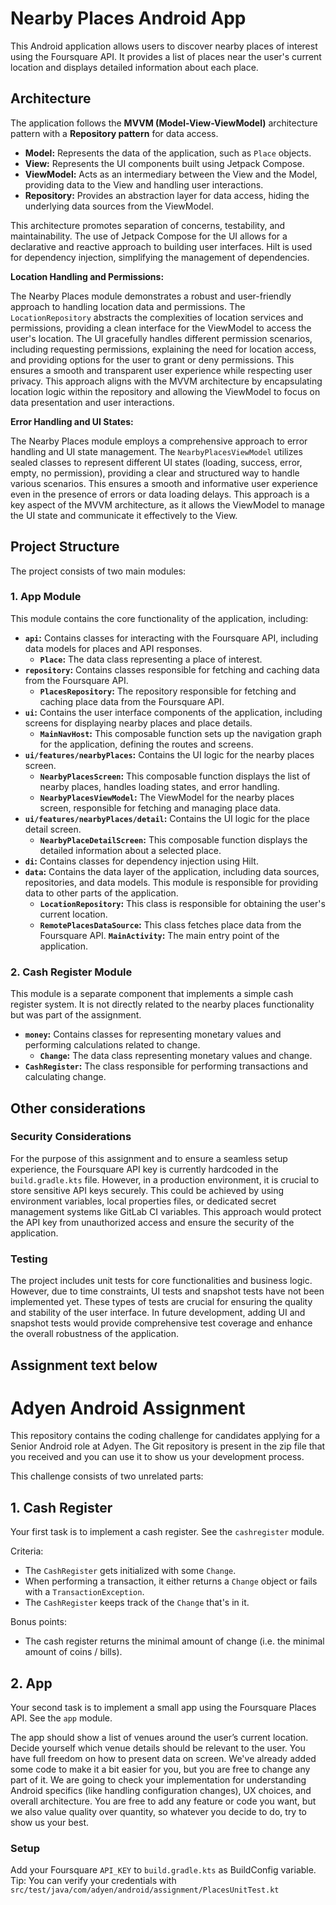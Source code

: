 # Nearby Places Android App

This Android application allows users to discover nearby places of interest using the Foursquare API.
It provides a list of places near the user's current location and displays detailed information about each place.

## Architecture

The application follows the **MVVM (Model-View-ViewModel)** architecture pattern with a **Repository pattern** for data access.

- **Model:** Represents the data of the application, such as `Place` objects.
- **View:** Represents the UI components built using Jetpack Compose.
- **ViewModel:** Acts as an intermediary between the View and the Model, providing data to the View and handling user interactions.
- **Repository:** Provides an abstraction layer for data access, hiding the underlying data sources from the ViewModel.

This architecture promotes separation of concerns, testability, and maintainability. The use of Jetpack Compose for the UI allows for a declarative and reactive approach to building user interfaces. Hilt is used for dependency injection, simplifying the management of dependencies.

**Location Handling and Permissions:**

The Nearby Places module demonstrates a robust and user-friendly approach to handling location data and permissions. 
The `LocationRepository` abstracts the complexities of location services and permissions, providing a clean interface for the ViewModel to access the user's location. 
The UI gracefully handles different permission scenarios, including requesting permissions, explaining the need for location access, and providing options for the user to grant or deny permissions. This ensures a smooth and transparent user experience while respecting user privacy. 
This approach aligns with the MVVM architecture by encapsulating location logic within the repository and allowing the ViewModel to focus on data presentation and user interactions.

**Error Handling and UI States:**

The Nearby Places module employs a comprehensive approach to error handling and UI state management. 
The `NearbyPlacesViewModel` utilizes sealed classes to represent different UI states (loading, success, error, empty, no permission), providing a clear and structured way to handle various scenarios. This ensures a smooth and informative user experience even in the presence of errors or data loading delays.
This approach is a key aspect of the MVVM architecture, as it allows the ViewModel to manage the UI state and communicate it effectively to the View.

## Project Structure

The project consists of two main modules:

### 1. App Module

This module contains the core functionality of the application, including:

- **`api`:** Contains classes for interacting with the Foursquare API, including data models for places and API responses.
    - **`Place`:** The data class representing a place of interest.
- **`repository`:** Contains classes responsible for fetching and caching data from the Foursquare API.
    - **`PlacesRepository`:** The repository responsible for fetching and caching place data from the Foursquare API.
- **`ui`:** Contains the user interface components of the application, including screens for displaying nearby places and place details.
    - **`MainNavHost`:** This composable function sets up the navigation graph for the application, defining the routes and screens.
- **`ui/features/nearbyPlaces`:** Contains the UI logic for the nearby places screen.
    - **`NearbyPlacesScreen`:** This composable function displays the list of nearby places, handles loading states, and error handling.
    - **`NearbyPlacesViewModel`:** The ViewModel for the nearby places screen, responsible for fetching and managing place data.
- **`ui/features/nearbyPlaces/detail`:** Contains the UI logic for the place detail screen.
    - **`NearbyPlaceDetailScreen`:** This composable function displays the detailed information about a selected place.
- **`di`:** Contains classes for dependency injection using Hilt.
- **`data`:** Contains the data layer of the application, including data sources, repositories, and data models. This module is responsible for providing data to other parts of the application.
    - **`LocationRepository`:** This class is responsible for obtaining the user's current location.
    - **`RemotePlacesDataSource`:** This class fetches place data from the Foursquare API.
      **`MainActivity`:** The main entry point of the application.


### 2. Cash Register Module

This module is a separate component that implements a simple cash register system. It is not directly related to the nearby places functionality but was part of the assignment.

- **`money`:** Contains classes for representing monetary values and performing calculations related to change.
    - **`Change`:** The data class representing monetary values and change.
- **`CashRegister`:** The class responsible for performing transactions and calculating change.

## Other considerations

### Security Considerations

For the purpose of this assignment and to ensure a seamless setup experience, the Foursquare API key is currently hardcoded in the `build.gradle.kts` file. 
However, in a production environment, it is crucial to store sensitive API keys securely. 
This could be achieved by using environment variables, local properties files, or dedicated secret management systems like GitLab CI variables. This approach would protect the API key from unauthorized access and ensure the security of the application.

### Testing

The project includes unit tests for core functionalities and business logic. However, due to time constraints, UI tests and snapshot tests have not been implemented yet. These types of tests are crucial for ensuring the quality and stability of the user interface.
In future development, adding UI and snapshot tests would provide comprehensive test coverage and enhance the overall robustness of the application.

Assignment text below
----------------------------------------------------------------------------------------------------

# Adyen Android Assignment

This repository contains the coding challenge for candidates applying for a Senior Android role at Adyen.
The Git repository is present in the zip file that you received and you can use it to show us your development process.

This challenge consists of two unrelated parts:

## 1. Cash Register
Your first task is to implement a cash register. See the `cashregister` module.

Criteria:
- The `CashRegister` gets initialized with some `Change`.
- When performing a transaction, it either returns a `Change` object or fails with a `TransactionException`.
- The `CashRegister` keeps track of the `Change` that's in it.

Bonus points:
- The cash register returns the minimal amount of change (i.e. the minimal amount of coins / bills).

## 2. App
Your second task is to implement a small app using the Foursquare Places API. See the `app` module.

The app should show a list of venues around the user’s current location.
Decide yourself which venue details should be relevant to the user. You have full freedom on how to present data on screen.
We've already added some code to make it a bit easier for you, but you are free to change any part of it.
We are going to check your implementation for understanding Android specifics (like handling configuration changes), UX choices, and overall architecture.
You are free to add any feature or code you want, but we also value quality over quantity, so whatever you decide to do, try to show us your best.

### Setup
Add your Foursquare `API_KEY` to `build.gradle.kts` as BuildConfig variable.
Tip: You can verify your credentials with `src/test/java/com/adyen/android/assignment/PlacesUnitTest.kt`